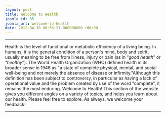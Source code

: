 ```yaml
---
layout: post
title: Welcome to Health
joomla_id: 85
joomla_url: welcome-to-health
date: 2012-04-30 00:56:21.000000000 +00:00
---
```

* * *
Health is the level of functional or metabolic efficiency of a living being. In humans, it is the general condition of a person's mind, body and spirit, usually meaning to be free from illness, injury or pain (as in “_good health_” or “_healthy_”). The World Health Organization (WHO) defined health in its broader sense in 1946 as "a state of complete physical, mental, and social well-being and not merely the absence of disease or infirmity."Although this definition has been subject to controversy, in particular as having a lack of operational value and the problem created by use of the word "complete", it remains the most enduring.
Welcome to Health! This section of the website gives you different angles on a variety of topics, and helps you learn about our health.
Please feel free to explore. As always, we welcome your feedback!
* * *
